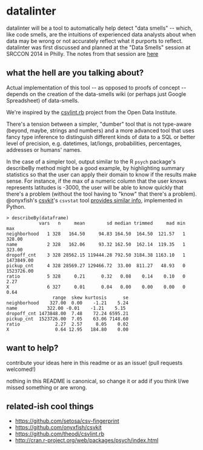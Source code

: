 datalinter
==========

datalinter will be a tool to automatically help detect "data smells" -- which, like code smells, are the intuitions of experienced data analysts about when data may be wrong or not accurately reflect what it purports to reflect. datalinter was first discussed and planned at the "Data Smells" session at SRCCON 2014 in Philly. The notes from that session are [here](https://etherpad.mozilla.org/data-smells)

what the hell are you talking about?
------------------------------------

Actual implementation of this tool -- as opposed to proofs of concept -- depends on the creation of the data-smells wiki (or perhaps just Google Spreadsheet) of data-smells.

We're inspired by the [csvlint.rb](https://github.com/theodi/csvlint.rb) project from the Open Data Institute.

There's a tension between a simpler, "dumber" tool that is not type-aware (beyond, maybe, strings and numbers) and a more advanced tool that uses fancy type inference to distinguish different kinds of data to a SQL or better level of precision, e.g. datetimes, lat/longs, probabilities, percentages, addresses or humans' names.

In the case of a simpler tool, output similar to the R `psych` package's describeBy method might be a good example, by highlighting summary statistics so that the user can apply their domain to know if the results make sense. For instance, if the max of a numeric column that the user knows represents latitudes is -3000, the user will be able to know quickly that there's a problem (without the tool having to "know" that there's a problem). @onyxfish's [csvkit](https://github.com/onyxfish/csvkit)'s `csvstat` tool [provides similar info](https://csvkit.readthedocs.org/en/0.8.0/scripts/csvstat.html), implemented in Python.
````
> describeBy(dataframe)
            vars   n     mean        sd median trimmed     mad min        max
neighborhood   1 328   164.50     94.83 164.50  164.50  121.57   1     328.00
name           2 328   162.06     93.32 162.50  162.14  119.35   1     323.00
dropoff_cnt    3 328 28562.15 119444.28 792.50 3184.38 1163.10   1 1473849.00
pickup_cnt     4 328 28569.27 129466.72  33.00  811.27   48.93   0 1523726.00
ratio          5 328     0.21      0.32   0.08    0.14    0.10   0       2.27
X              6 327     0.01      0.04   0.00    0.00    0.00   0       0.64
                 range  skew kurtosis      se
neighborhood    327.00  0.00    -1.21    5.24
name           322.00 -0.01    -1.21    5.15
dropoff_cnt 1473848.00  7.48    72.24 6595.21
pickup_cnt  1523726.00  7.05    63.06 7148.60
ratio             2.27  2.57     8.05    0.02
X                 0.64 12.95   184.80    0.00
````

want to help?
-------------
contribute your ideas here in this readme or as an issue! (pull requests welcomed!)

nothing in this README is canonical, so change it or add if you think I/we missed something or are wrong.


related-ish cool things
--------------------

- https://github.com/setosa/csv-fingerprint
- https://github.com/onyxfish/csvkit
- https://github.com/theodi/csvlint.rb
- http://cran.r-project.org/web/packages/psych/index.html
